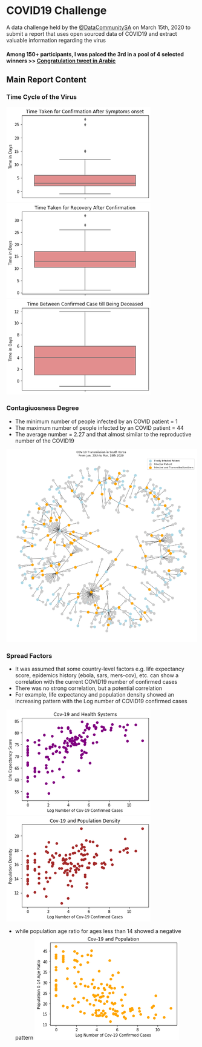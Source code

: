 # COVID19 Challenge
A data challenge held by the [@DataCommunitySA](https://twitter.com/DataCommunitySA) on March 15th, 2020 to submit a report that uses open sourced data of COVID19 and extract valuable information regarding the virus
#### Among 150+ participants, I was palced the 3rd in a pool of 4 selected winners >>  [Congratulation tweet in Arabic](https://twitter.com/DataCommunitySA/status/1249400618676076552?s=20)

## Main Report Content
### Time Cycle of the Virus
![](/images/time_diff_onset_confirmed.png) ![](images/time_diff_conf_recov.png) ![](images/time_diff_conf_dead.png)

### Contagiuosness Degree
* The minimum number of people infected by an COVID patient = 1
* The maximum number of people infected by an COVID patient = 44
* The average number = 2.27 and that almost similar to the reproductive number of the COVID19 
<img src="images/virus%20spread%20graph.png" width="600">

### Spread Factors
* It was assumed that some country-level factors e.g. life expectancy score, epidemics history (ebola, sars, mers-cov), etc. can show a correlation with the current COVID19 number of confirmed cases
* There was no strong correlation, but a potential correlation
* For example, life expectancy and population density showed an increasing pattern with the Log number of COVID19 confirmed cases

![](/images/life_exp_confirmed_final.png) ![](/images/pop_den_conf_final.png)

* while population age ratio for ages less than 14 showed a negative pattern
![](/images/between_0-14_confirmed_final.png)
